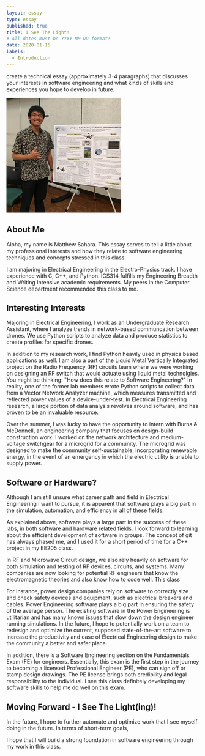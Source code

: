 ```yaml
---
layout: essay
type: essay
published: true
title: I See The Light!
# All dates must be YYYY-MM-DD format!
date: 2020-01-15
labels:
  - Introduction
---
```


create a technical essay (approximately 3-4 paragraphs) that discusses your interests in software engineering and what kinds of skills and experiences you hope to develop in future.

<img class="ui medium left floated rounded image" src="../images/intro_mePoster.jpg">

## About Me
Aloha, my name is Matthew Sahara. This essay serves to tell a little about my professional interests and how they relate to software engineering techniques and concepts stressed in this class.

I am majoring in Electrical Engineering in the Electro-Physics track. I have experience with C, C++, and Python. ICS314 fulfills my Engineering Breadth and Writing Intensive academic requirements. My peers in the Computer Science department recommended this class to me.


## Interesting Interests
Majoring in Electrical Engineering, I work as an Undergraduate Research Assistant, where I analyze trends in network-based communcation between drones. We use Python scripts to analyze data and produce statistics to create profiles for specific drones.

In addition to my research work, I find Python heavily used in physics based applications as well. I am also a part of the Liquid Metal Vertically Integrated project on the Radio Frequency (RF) circuits team where we were working on designing an RF switch that would actuate using liquid metal technolgies. You might be thinking: "How does this relate to Software Engineering?" In reality, one of the former lab members wrote Python scripts to collect data from a Vector Network Analyzer machine, which measures transmitted and reflected power values of a device-under-test. In Electrical Engineering research, a large portion of data analysis revolves around software, and has proven to be an invaluable resource.

Over the summer, I was lucky to have the opportunity to intern with Burns & McDonnell, an engineering company that focuses on design-build construction work. I worked on the network architecture and medium-voltage switchgear for a microgrid for a community. The microgrid was designed to make the community self-sustainable, incorporating renewable energy, in the event of an emergency in which the electric utility is unable to supply power.


## Software or Hardware?
Although I am still unsure what career path and field in Electrical Engineering I want to pursue, it is apparent that software plays a big part in the simulation, automation, and efficiency in all of these fields.

As explained above, software plays a large part in the success of these labs, in both software and hardware related fields. I look forward to learning about the efficient development of software in groups. The concept of git has always phased me, and I used it for a short period of time for a C++ project in my EE205 class.

In RF and Microwave Circuit design, we also rely heavily on software for both simulation and testing of RF devices, circuits, and systems. Many companies are now looking for potential RF engineers that know the electromagnetic theories and also know how to code well. This class 

For instance, power design companies rely on software to correctly size and check safety devices and equipment, such as electrical breakers and cables. Power Engineering software plays a big part in ensuring the safety of the average person. The existing software in the Power Engineering is utilitarian and has many known issues that slow down the design engineer running simulations. In the future, I hope to potentially work on a team to redesign and optimize the current, supposed state-of-the-art software to increase the productivity and ease of Electrical Engineering design to make the community a better and safer place. 

In addition, there is a Software Engineering section on the Fundamentals Exam (FE) for engineers. Essentially, this exam is the first step in the journey to becoming a licensed Professional Engineer (PE), who can sign off or stamp design drawings. The PE license brings both credibility and legal responsibility to the individual. I see this class definitely developing my software skills to help me do well on this exam.


## Moving Forward - I See The Light(ing)!
In the future, I hope to further automate and optimize work that I see myself doing in the future. In terms of short-term goals, 

I hope that I will build a strong foundation in software engineering through my work in this class.

